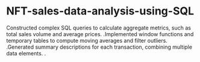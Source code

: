 # NFT-sales-data-analysis-using-SQL
Constructed complex SQL queries to calculate aggregate metrics, such as total sales volume and average prices.  .Implemented window functions and temporary tables to compute moving averages and filter outliers.  .Generated summary descriptions for each transaction, combining multiple data elements.  .

